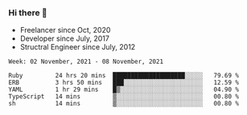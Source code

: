 ### Hi there 👋

- Freelancer since Oct, 2020
- Developer since July, 2017
- Structral Engineer since July, 2012

<!--START_SECTION:waka-->
```text
Week: 02 November, 2021 - 08 November, 2021

Ruby         24 hrs 20 mins  ████████████████████░░░░░   79.69 % 
ERB          3 hrs 50 mins   ███░░░░░░░░░░░░░░░░░░░░░░   12.59 % 
YAML         1 hr 29 mins    █▒░░░░░░░░░░░░░░░░░░░░░░░   04.90 % 
TypeScript   14 mins         ▒░░░░░░░░░░░░░░░░░░░░░░░░   00.80 % 
sh           14 mins         ▒░░░░░░░░░░░░░░░░░░░░░░░░   00.80 % 
```
<!--END_SECTION:waka-->
